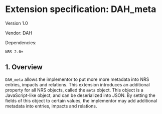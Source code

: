 # Extension specification: DAH_meta

Version 1.0

Vendor: DAH

Dependencies:

```
NRS 2.0+
```

## 1. Overview

`DAH_meta` allows the implementor to put more more metadata into NRS entries,
impacts and relations. This extension introduces an additional property for
all NRS objects, called the `meta` object. This object is a JavaScript-like
object, and can be deserialized into JSON. By setting the fields of this object
to certain values, the implementor may add additional metadata into entries,
impacts and relations.

